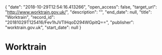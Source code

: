 {
  "date": "2018-10-29T12:54:16.413266", 
  "open_access": false, 
  "target_url": "http://www.worktrain.gov.uk/", 
  "description": "", 
  "end_date": null, 
  "title": "Worktrain", 
  "record_id": "20181029T125416/Fev1hJVTlHqoD294WGpitQ==", 
  "publisher": "worktrain.gov.uk", 
  "start_date": null
}

# Worktrain

